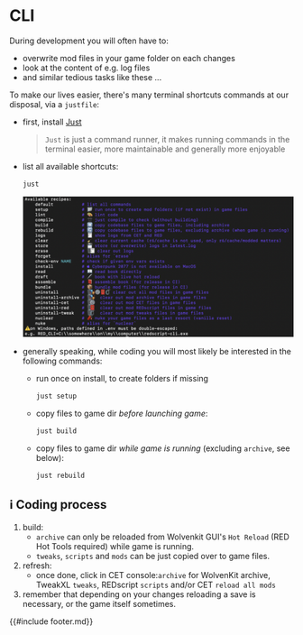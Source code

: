 # CLI

During development you will often have to:

- overwrite mod files in your game folder on each changes
- look at the content of e.g. log files
- and similar tedious tasks like these ...

To make our lives easier, there's many terminal shortcuts commands at our disposal, via a `justfile`:

- first, install [Just](https://just.systems/man/en/chapter_4.html?highlight=brew#packages)
  > `Just` is just a command runner, it makes running commands in the terminal easier, more maintainable and generally more enjoyable
- list all available shortcuts:
  
  ```sh
  just
  ```

  ![just recipes](./pictures/just-recipes.png)

- generally speaking, while coding you will most likely be interested in the following commands:
  - run once on install, to create folders if missing

    ```sh
    just setup
    ```

  - copy files to game dir *before launching game*:

    ```sh
    just build
    ```

  - copy files to game dir *while game is running* (excluding `archive`, see below):

    ```sh
    just rebuild
    ```

## ℹ️ Coding process

1. build:
   - `archive` can only be reloaded from Wolvenkit GUI's `Hot Reload` (RED Hot Tools required) while game is running.
   - `tweaks`, `scripts` and `mods` can be just copied over to game files.
2. refresh:
   - once done, click in CET console:`archive` for WolvenKit archive, TweakXL `tweaks`, REDscript `scripts` and/or CET `reload all mods`
3. remember that depending on your changes reloading a save is necessary, or the game itself sometimes.

{{#include footer.md}}

